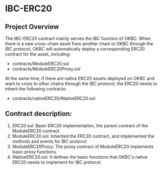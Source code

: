 # IBC-ERC20

## Project Overview

The IBC-ERC20 contract mainly serves the IBC function of OKBC. When there is a new cross-chain asset from another chain to OKBC through the IBC protocol, OKBC will automatically deploy a corresponding ERC20 contract for the asset, including:

- contracts/ModuleERC20.sol
- contracts/ModuleERC20Proxy.sol

At the same time, if there are native ERC20 assets deployed on OKBC and want to cross to other chains through the IBC protocol, the ERC20 needs to inherit the following contracts:

- contracts/nativeERC20/INativeERC20.sol

## Contract description:

1. ERC20.sol: Basic ERC20 implementation, the parent contract of the ModuleERC20 contract.
2. ModuleERC20.sol: Inherited the ERC20 contract, and implemented the methods and events for IBC protocol.
3. ModuleERC20Proxy: The proxy contract of ModuleERC20 implements basic proxy functions.
4. INativeERC20.sol: It defines the basic functions that OKBC's native ERC20 needs to implement for IBC protocol.
